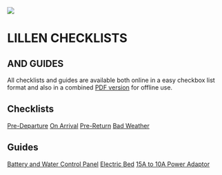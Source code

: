 <link href="styles/custom.css" rel="stylesheet" />

<img class="center" src="https://www.avanspareparts.com.au/images/quick-links-motorhomes.png" />
<h1 class="title">LILLEN CHECKLISTS</h1>
<h2 class="subtitle">AND GUIDES</h2>

All checklists and guides are available both online in a easy checkbox list 
format and also in a combined [PDF version](docs/lillen-checklist.pdf) 
for offline use.

## Checklists

<a href="checklists/pre-departure.html" class="list-link">Pre-Departure</a>
<a href="checklists/on-arrival.html" class="list-link">On Arrival</a>
<a href="checklists/pre-return.html" class="list-link">Pre-Return</a>
<a href="checklists/bad-weather.html" class="list-link">Bad Weather</a></p>

## Guides
<a href="/lillen/guides/control-panel.html" class="list-link">Battery and Water Control Panel</a>
<a href="/lillen/guides/bed.html" class="list-link">Electric Bed</a>
<a href="/lillen/guides/power-adaptor.html" class="list-link">15A to 10A Power Adaptor</a>